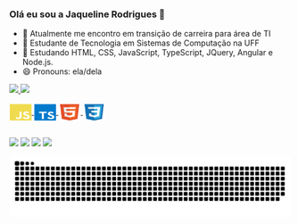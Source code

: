 ### Olá eu sou a Jaqueline Rodrigues 👋

- 🔭 Atualmente me encontro em transição de carreira para área de TI
- 🌱 Estudante de Tecnologia em Sistemas de Computação na UFF
- 🌱 Estudando HTML, CSS, JavaScript, TypeScript, JQuery, Angular e Node.js.
- 😄 Pronouns: ela/dela

<div>
  <a href="https://github.com/agorasoudev">
  <img height="150em" src="https://github-readme-stats.vercel.app/api?username=agorasoudev&show_icons=true&theme=dracula&include_all_commits=true&count_private=true"/>
  <img height="150em" src="https://github-readme-stats.vercel.app/api/top-langs/?username=agorasoudev&layout=compact&langs_count=7&theme=dracula"/>
</div>
  
  <div style="display: inline_block"><br>
  <img align="center" alt="Jaque-Js" height="30" width="40" src="https://raw.githubusercontent.com/devicons/devicon/master/icons/javascript/javascript-plain.svg">
  <img align="center" alt="Jaque-Ts" height="30" width="40" src="https://raw.githubusercontent.com/devicons/devicon/master/icons/typescript/typescript-plain.svg">
  <img align="center" alt="Jaque-HTML" height="30" width="40" src="https://raw.githubusercontent.com/devicons/devicon/master/icons/html5/html5-original.svg">
  <img align="center" alt="Jaque-CSS" height="30" width="40" src="https://raw.githubusercontent.com/devicons/devicon/master/icons/css3/css3-original.svg">
</div>
  
  ##
  
  <div>
  <a href="https://instagram.com/agorasoudev" target="_blank"><img src="https://img.shields.io/badge/-Instagram-%23E4405F?style=for-the-badge&logo=instagram&logoColor=white" target="_blank"></a>
 <a href="Jaqueline Rodrigues#3167" target="_blank"><img src="https://img.shields.io/badge/Discord-7289DA?style=for-the-badge&logo=discord&logoColor=white" target="_blank"></a> 
  <a href = "mailto:jaquelinefc.rodrigues@gmail.com"><img src="https://img.shields.io/badge/Gmail-D14836?style=for-the-badge&logo=gmail&logoColor=white" target="_blank"></a>
  <a href="https://www.linkedin.com/in/jaquelinefcrodrigues/" target="_blank"><img src="https://img.shields.io/badge/-LinkedIn-%230077B5?style=for-the-badge&logo=linkedin&logoColor=white" target="_blank"></a>
  </div>
  
  ![Snake animation](https://github.com/agorasoudev/agorasoudev/blob/output/github-contribution-grid-snake.svg)
